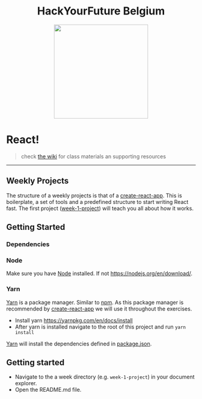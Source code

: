 <h1 align="center">HackYourFuture Belgium</h1>

<div align="center">
  <a href="https://hackyourfuture.be" target="_blank">
    <img src="https://user-images.githubusercontent.com/18554853/63941625-4c7c3d00-ca6c-11e9-9a76-8d5e3632fe70.jpg" width="250" height="250"/>
  </a>
</div>

# React!

> check [the wiki](https://github.com/hackyourfuturebelgium/react/wiki) for class materials an supporting resources

---

## Weekly Projects

The structure of a weekly projects is that of a [create-react-app](https://create-react-app.dev/). This is boilerplate, a set of tools and a predefined structure to start writing React fast.
The first project ([week-1-project](./week-1-project)) will teach you all about how it works.

## Getting Started

### Dependencies

### Node

Make sure you have [Node](https://nodejs.org/en/) installed.
If not https://nodejs.org/en/download/.

### Yarn

[Yarn](https://yarnpkg.com/lang/en/) is a package manager. 
Similar to [npm](https://www.npmjs.com/). As this package manager is recommended by [create-react-app](https://create-react-app.dev/) we will use it throughout the exercises.

- Install yarn https://yarnpkg.com/en/docs/install
- After yarn is installed navigate to the root of this project and run `yarn install`

[Yarn](https://yarnpkg.com/lang/en/) will install the dependencies defined in [package.json](./package.json).

## Getting started

- Navigate to the a week directory (e.g. `week-1-project`) in your document explorer.
- Open the README.md file.